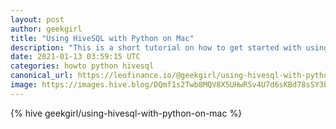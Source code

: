 ```yaml
---
layout: post
author: geekgirl
title: "Using HiveSQL with Python on Mac"
description: "This is a short tutorial on how to get started with using HiveSQL in python scripts on a Mac computer."
date: 2021-01-13 03:59:15 UTC
categories: howto python hivesql
canonical_url: https://leofinance.io/@geekgirl/using-hivesql-with-python-on-mac
image: https://images.hive.blog/DQmf1s2Twb8MQV8X5UHwRSv4U7d6sKBd78sSY3bry9bJyVV/hivesql.png
---
```

{% hive geekgirl/using-hivesql-with-python-on-mac %}
